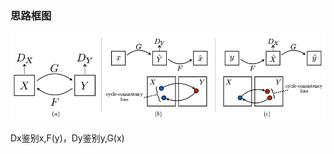### 思路框图
![框图](https://github.com/lix3972/papers/blob/master/CycleGan/picture/Figure3.png)

Dx鉴别x,F(y)，Dy鉴别y,G(x)  

